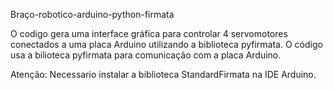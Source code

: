 Braço-robotico-arduino-python-firmata

O codigo gera uma interface gráfica para controlar 4 servomotores conectados a uma placa Arduino utilizando a biblioteca pyfirmata.
O código usa a bilioteca pyfirmata para comunicação com a placa Arduino.

Atenção: Necessario instalar a biblioteca StandardFirmata na IDE Arduino.
